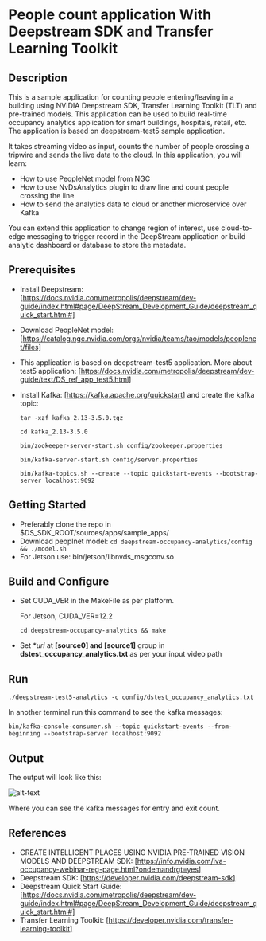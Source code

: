 # People count application With Deepstream SDK and Transfer Learning Toolkit
## Description 

  This is a sample application for counting people entering/leaving in a building using NVIDIA Deepstream SDK, Transfer Learning Toolkit (TLT) and pre-trained models. This application can be used to build real-time occupancy analytics application for smart buildings, hospitals, retail, etc. The application is based on deepstream-test5 sample application.

   It takes streaming video as input, counts the number of people crossing a tripwire and sends the live data to the cloud. In this application, you will learn:

  - How to use PeopleNet model from NGC
  - How to use NvDsAnalytics plugin to draw line and count people crossing the line
  - How to send the analytics data to cloud or another microservice over Kafka
 
  You can extend this application to change region of interest, use cloud-to-edge messaging to trigger record in the DeepStream application or build analytic dashboard or database to store the metadata.

## Prerequisites

- Install Deepstream: [https://docs.nvidia.com/metropolis/deepstream/dev-guide/index.html#page/DeepStream_Development_Guide/deepstream_quick_start.html#]

- Download PeopleNet model: [https://catalog.ngc.nvidia.com/orgs/nvidia/teams/tao/models/peoplenet/files]

- This application is based on deepstream-test5 application. More about test5 application: [https://docs.nvidia.com/metropolis/deepstream/dev-guide/text/DS_ref_app_test5.html]

- Install Kafka: [https://kafka.apache.org/quickstart] and create the kafka topic:

  `tar -xzf kafka_2.13-3.5.0.tgz`

  `cd kafka_2.13-3.5.0`

  `bin/zookeeper-server-start.sh config/zookeeper.properties`

  `bin/kafka-server-start.sh config/server.properties`

  `bin/kafka-topics.sh --create --topic quickstart-events --bootstrap-server localhost:9092`

## Getting Started

- Preferably clone the repo in $DS_SDK_ROOT/sources/apps/sample_apps/ 
- Download peoplnet model: `cd deepstream-occupancy-analytics/config && ./model.sh`
- For Jetson use:  bin/jetson/libnvds_msgconv.so

## Build and Configure

- Set CUDA_VER in the MakeFile as per platform.

  For Jetson, CUDA_VER=12.2

  `cd deepstream-occupancy-analytics && make`

- Set **uri* at **[source0] and [source1]** group in
  **dstest_occupancy_analytics.txt** as per your input video path

## Run 

  `./deepstream-test5-analytics -c config/dstest_occupancy_analytics.txt`

  In another terminal run this command to see the kafka messages:

  `bin/kafka-console-consumer.sh --topic quickstart-events --from-beginning --bootstrap-server localhost:9092`


## Output

  The output will look like this: 

  ![alt-text](images/output.gif)

  Where you can see the kafka messages for entry and exit count.

## References

- CREATE INTELLIGENT PLACES USING NVIDIA PRE-TRAINED VISION MODELS AND DEEPSTREAM SDK: [https://info.nvidia.com/iva-occupancy-webinar-reg-page.html?ondemandrgt=yes]
- Deepstream SDK: [https://developer.nvidia.com/deepstream-sdk]
- Deepstream Quick Start Guide: [https://docs.nvidia.com/metropolis/deepstream/dev-guide/index.html#page/DeepStream_Development_Guide/deepstream_quick_start.html#]
- Transfer Learning Toolkit: [https://developer.nvidia.com/transfer-learning-toolkit]

